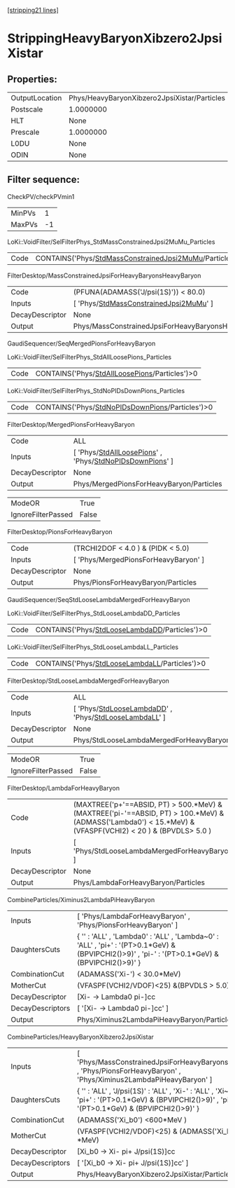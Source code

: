 [[stripping21 lines]](./stripping21-index)

# StrippingHeavyBaryonXibzero2JpsiXistar

## Properties:

|                |                                              |
|----------------|----------------------------------------------|
| OutputLocation | Phys/HeavyBaryonXibzero2JpsiXistar/Particles |
| Postscale      | 1.0000000                                    |
| HLT            | None                                         |
| Prescale       | 1.0000000                                    |
| L0DU           | None                                         |
| ODIN           | None                                         |

## Filter sequence:

CheckPV/checkPVmin1

|        |     |
|--------|-----|
| MinPVs | 1   |
| MaxPVs | -1  |

LoKi::VoidFilter/SelFilterPhys_StdMassConstrainedJpsi2MuMu_Particles

|      |                                                                                                                        |
|------|------------------------------------------------------------------------------------------------------------------------|
| Code | CONTAINS('Phys/[StdMassConstrainedJpsi2MuMu](./stripping21-commonparticles-stdmassconstrainedjpsi2mumu)/Particles')\>0 |

FilterDesktop/MassConstrainedJpsiForHeavyBaryonsHeavyBaryon

|                 |                                                                                                       |
|-----------------|-------------------------------------------------------------------------------------------------------|
| Code            | (PFUNA(ADAMASS('J/psi(1S)')) \< 80.0)                                                                 |
| Inputs          | [ 'Phys/[StdMassConstrainedJpsi2MuMu](./stripping21-commonparticles-stdmassconstrainedjpsi2mumu)' ] |
| DecayDescriptor | None                                                                                                  |
| Output          | Phys/MassConstrainedJpsiForHeavyBaryonsHeavyBaryon/Particles                                          |

GaudiSequencer/SeqMergedPionsForHeavyBaryon

LoKi::VoidFilter/SelFilterPhys_StdAllLoosePions_Particles

|      |                                                                                                  |
|------|--------------------------------------------------------------------------------------------------|
| Code | CONTAINS('Phys/[StdAllLoosePions](./stripping21-commonparticles-stdallloosepions)/Particles')\>0 |

LoKi::VoidFilter/SelFilterPhys_StdNoPIDsDownPions_Particles

|      |                                                                                                      |
|------|------------------------------------------------------------------------------------------------------|
| Code | CONTAINS('Phys/[StdNoPIDsDownPions](./stripping21-commonparticles-stdnopidsdownpions)/Particles')\>0 |

FilterDesktop/MergedPionsForHeavyBaryon

|                 |                                                                                                                                                                 |
|-----------------|-----------------------------------------------------------------------------------------------------------------------------------------------------------------|
| Code            | ALL                                                                                                                                                             |
| Inputs          | [ 'Phys/[StdAllLoosePions](./stripping21-commonparticles-stdallloosepions)' , 'Phys/[StdNoPIDsDownPions](./stripping21-commonparticles-stdnopidsdownpions)' ] |
| DecayDescriptor | None                                                                                                                                                            |
| Output          | Phys/MergedPionsForHeavyBaryon/Particles                                                                                                                        |

|                    |       |
|--------------------|-------|
| ModeOR             | True  |
| IgnoreFilterPassed | False |

FilterDesktop/PionsForHeavyBaryon

|                 |                                        |
|-----------------|----------------------------------------|
| Code            | (TRCHI2DOF \< 4.0 ) & (PIDK \< 5.0)    |
| Inputs          | [ 'Phys/MergedPionsForHeavyBaryon' ] |
| DecayDescriptor | None                                   |
| Output          | Phys/PionsForHeavyBaryon/Particles     |

GaudiSequencer/SeqStdLooseLambdaMergedForHeavyBaryon

LoKi::VoidFilter/SelFilterPhys_StdLooseLambdaDD_Particles

|      |                                                                                                  |
|------|--------------------------------------------------------------------------------------------------|
| Code | CONTAINS('Phys/[StdLooseLambdaDD](./stripping21-commonparticles-stdlooselambdadd)/Particles')\>0 |

LoKi::VoidFilter/SelFilterPhys_StdLooseLambdaLL_Particles

|      |                                                                                                  |
|------|--------------------------------------------------------------------------------------------------|
| Code | CONTAINS('Phys/[StdLooseLambdaLL](./stripping21-commonparticles-stdlooselambdall)/Particles')\>0 |

FilterDesktop/StdLooseLambdaMergedForHeavyBaryon

|                 |                                                                                                                                                             |
|-----------------|-------------------------------------------------------------------------------------------------------------------------------------------------------------|
| Code            | ALL                                                                                                                                                         |
| Inputs          | [ 'Phys/[StdLooseLambdaDD](./stripping21-commonparticles-stdlooselambdadd)' , 'Phys/[StdLooseLambdaLL](./stripping21-commonparticles-stdlooselambdall)' ] |
| DecayDescriptor | None                                                                                                                                                        |
| Output          | Phys/StdLooseLambdaMergedForHeavyBaryon/Particles                                                                                                           |

|                    |       |
|--------------------|-------|
| ModeOR             | True  |
| IgnoreFilterPassed | False |

FilterDesktop/LambdaForHeavyBaryon

|                 |                                                                                                                                                                 |
|-----------------|-----------------------------------------------------------------------------------------------------------------------------------------------------------------|
| Code            | (MAXTREE('p+'==ABSID, PT) \> 500.\*MeV) & (MAXTREE('pi-'==ABSID, PT) \> 100.\*MeV) & (ADMASS('Lambda0') \< 15.\*MeV) & (VFASPF(VCHI2) \< 20 ) & (BPVDLS\> 5.0 ) |
| Inputs          | [ 'Phys/StdLooseLambdaMergedForHeavyBaryon' ]                                                                                                                 |
| DecayDescriptor | None                                                                                                                                                            |
| Output          | Phys/LambdaForHeavyBaryon/Particles                                                                                                                             |

CombineParticles/Ximinus2LambdaPiHeavyBaryon

|                  |                                                                                                                                                     |
|------------------|-----------------------------------------------------------------------------------------------------------------------------------------------------|
| Inputs           | [ 'Phys/LambdaForHeavyBaryon' , 'Phys/PionsForHeavyBaryon' ]                                                                                      |
| DaughtersCuts    | { '' : 'ALL' , 'Lambda0' : 'ALL' , 'Lambda~0' : 'ALL' , 'pi+' : '(PT\>0.1\*GeV) & (BPVIPCHI2()\>9)' , 'pi-' : '(PT\>0.1\*GeV) & (BPVIPCHI2()\>9)' } |
| CombinationCut   | (ADAMASS('Xi-') \< 30.0\*MeV)                                                                                                                       |
| MotherCut        | (VFASPF(VCHI2/VDOF)\<25) &(BPVDLS \> 5.0)                                                                                                           |
| DecayDescriptor  | [Xi- -\> Lambda0 pi-]cc                                                                                                                           |
| DecayDescriptors | [ '[Xi- -\> Lambda0 pi-]cc' ]                                                                                                                   |
| Output           | Phys/Ximinus2LambdaPiHeavyBaryon/Particles                                                                                                          |

CombineParticles/HeavyBaryonXibzero2JpsiXistar

|                  |                                                                                                                                                                   |
|------------------|-------------------------------------------------------------------------------------------------------------------------------------------------------------------|
| Inputs           | [ 'Phys/MassConstrainedJpsiForHeavyBaryonsHeavyBaryon' , 'Phys/PionsForHeavyBaryon' , 'Phys/Ximinus2LambdaPiHeavyBaryon' ]                                      |
| DaughtersCuts    | { '' : 'ALL' , 'J/psi(1S)' : 'ALL' , 'Xi-' : 'ALL' , 'Xi~+' : 'ALL' , 'pi+' : '(PT\>0.1\*GeV) & (BPVIPCHI2()\>9)' , 'pi-' : '(PT\>0.1\*GeV) & (BPVIPCHI2()\>9)' } |
| CombinationCut   | (ADAMASS('Xi_b0') \<600\*MeV )                                                                                                                                    |
| MotherCut        | (VFASPF(VCHI2/VDOF)\<25) & (ADMASS('Xi_b0') \< 500.0 \*MeV)                                                                                                       |
| DecayDescriptor  | [Xi_b0 -\> Xi- pi+ J/psi(1S)]cc                                                                                                                                 |
| DecayDescriptors | [ '[Xi_b0 -\> Xi- pi+ J/psi(1S)]cc' ]                                                                                                                         |
| Output           | Phys/HeavyBaryonXibzero2JpsiXistar/Particles                                                                                                                      |
